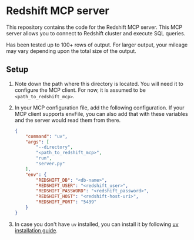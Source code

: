 # Redshift MCP server

This repository contains the code for the Redshift MCP server. This MCP server allows you to connect to Redshift cluster and execute SQL queries.

Has been tested up to 100+ rows of output. For larger output, your mileage may vary depending upon the total size of the output.

## Setup

1. Note down the path where this directory is located. You will need it to configure the MCP client. For now, it is assumed to be `<path_to_redshift_mcp>`.
2. In your MCP configuration file, add the following configuration. If your MCP client supports envFile, you can also add that with these variables and the server would read them from there.

    ```json
    {
        "command": "uv",
        "args": [
            "--directory",
            "<path_to_redshift_mcp>",
            "run",
            "server.py"
        ],
        "env": {
            "REDSHIFT_DB": "<db-name>",
            "REDSHIFT_USER": "<redshift_user>",
            "REDSHIFT_PASSWORD": "<redshift_password>",
            "REDSHIFT_HOST": "<redshift-host-uri>",
            "REDSHIFT_PORT": "5439"
        }
    }
    ```

3. In case you don't have `uv` installed, you can install it by following [uv installation guide](https://docs.astral.sh/uv/getting-started/installation/).
